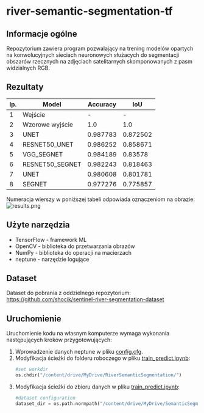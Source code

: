 # river-semantic-segmentation-tf

## Informacje ogólne

Repozytorium zawiera program pozwalający na trening modelów opartych na konwolucyjnych sieciach neuronowych służacych do segmentacji obszarów rzecznych na zdjęciach satelitarnych skomponowanych z pasm widzialnych RGB.

## Rezultaty


lp. | Model | Accuracy | IoU 
--- | --- | --- | ---
1 | Wejście | - | -
2 | Wzorowe wyjście | 1.0 | 1.0 
3 | UNET | 0.987783 | 0.872502
4 | RESNET50_UNET | 0.986252 | 0.858671
5 | VGG_SEGNET | 0.984189 | 0.83578 
6 | RESNET50_SEGNET | 0.982243 | 0.818463 
7 | UNET | 0.980608 | 0.801781 
8 | SEGNET | 0.977276 | 0.775857 

Numeracja wierszy w poniższej tabeli odpowiada oznaczeniom na obrazie:
![results.png](https://i.postimg.cc/y890Vgkn/results.png)


## Użyte narzędzia
- TensorFlow - framework ML
- OpenCV - biblioteka do przetwarzania obrazów
- NumPy - biblioteka do operacji na macierzach
- neptune - narzędzie logujące

## Dataset

Dataset do pobrania z oddzielnego repozytorium: https://github.com/shocik/sentinel-river-segmentation-dataset

## Uruchomienie
Uruchomienie kodu na własnym komputerze wymaga wykonania następujących kroków przygotowujących:

1. Wprowadzenie danych neptune w pliku [config.cfg](config.cfg).
2. Modyfikacja ścieżki do folderu roboczego w pliku [train_predict.ipynb](train_predict.ipynb):
	```python
	#set workdir
	os.chdir("/content/drive/MyDrive/RiverSemanticSegmentation/")
	```
3. Modyfikacja ścieżki do zbioru danych w pliku [train_predict.ipynb](train_predict.ipynb):
	```python
	#dataset configuration
	dataset_dir = os.path.normpath("/content/drive/MyDrive/SemanticSegmentationV2/dataset/")
	```

